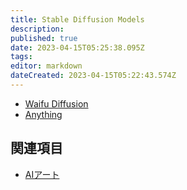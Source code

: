 ```yaml
---
title: Stable Diffusion Models
description: 
published: true
date: 2023-04-15T05:25:38.095Z
tags: 
editor: markdown
dateCreated: 2023-04-15T05:22:43.574Z
---
```


- [Waifu Diffusion](/waifu_diffusion)
- [Anything](/anything)

## 関連項目

- [AIアート](/aiart)
